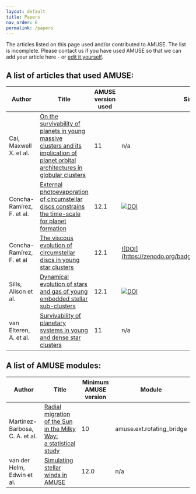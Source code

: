 ```yaml
---
layout: default
title: Papers   
nav_order: 6
permalink: /papers
---
```


The articles listed on this page used and/or contributed to AMUSE. The list is incomplete.
Please contact us if you have used AMUSE so that we can add your article here - or [edit it yourself](https://github.com/amusecode/amusecode.github.io/blob/master/papers.md).

## A list of articles that used AMUSE:

Author | Title | AMUSE version used | Simulation scripts
------ | ----- | ------------------ | ------------------
Cai, Maxwell X. et al. | [On the survivability of planets in young massive<br> clusters and its implication of planet orbital<br> architectures in globular clusters](https://ui.adsabs.harvard.edu/abs/2019MNRAS.489.4311C/abstract) | 11 | n/a
Concha-Ramírez, F. et al. | [External photoevaporation of circumstellar discs constrains the time-scale for planet formation ](https://ui.adsabs.harvard.edu/abs/2019MNRAS.490.5678C/abstract) | 12.1 | [![DOI](https://zenodo.org/badge/DOI/10.5281/zenodo.3537676.svg)](https://doi.org/10.5281/zenodo.3537676)
Concha-Ramírez, F. et al | [The viscous evolution of circumstellar discs in young star clusters](https://ui.adsabs.harvard.edu/abs/2019MNRAS.482..732C/abstract) | 12.1 | [![DOI] (https://zenodo.org/badge/DOI/10.5281/zenodo.1465931.svg)](https://doi.org/10.5281/zenodo.1465931)
Sills, Alison et al. | [Dynamical evolution of stars and gas of young<br> embedded stellar sub-clusters](https://ui.adsabs.harvard.edu/abs/2018MNRAS.477.1903S/abstract) | 12.1 | [![DOI](https://zenodo.org/badge/DOI/10.5281/zenodo.1213138.svg)](https://doi.org/10.5281/zenodo.1213138)
van Elteren, A. et al. | [Survivability of planetary systems in young<br> and dense star clusters](https://ui.adsabs.harvard.edu/abs/2019A&A...624A.120V/abstract) | 11 | n/a

## A list of AMUSE modules:

Author | Title | Minimum AMUSE version | Module
------ | ----- | --------------------- | ------
Martínez-Barbosa, C. A. et al. | [Radial migration of the Sun in the Milky Way:<br> a statistical study](https://ui.adsabs.harvard.edu/abs/2015MNRAS.446..823M/abstract) | 10 | amuse.ext.rotating_bridge
van der Helm, Edwin et al. | [Simulating stellar winds in AMUSE](https://ui.adsabs.harvard.edu/abs/2019A&A...625A..85V/abstract) | 12.0 | n/a | amuse.ext.stellar_wind
